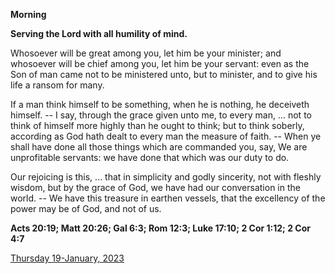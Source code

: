 **Morning**

**Serving the Lord with all humility of mind.**
 
Whosoever will be great among you, let him be your minister; and whosoever will be chief among you, let him be your servant: even as the Son of man came not to be ministered unto, but to minister, and to give his life a ransom for many.
 
If a man think himself to be something, when he is nothing, he deceiveth himself. -- I say, through the grace given unto me, to every man, ... not to think of himself more highly than he ought to think; but to think soberly, according as God hath dealt to every man the measure of faith. -- When ye shall have done all those things which are commanded you, say, We are unprofitable servants: we have done that which was our duty to do.
 
Our rejoicing is this, ... that in simplicity and godly sincerity, not with fleshly wisdom, but by the grace of God, we have had our conversation in the world. -- We have this treasure in earthen vessels, that the excellency of the power may be of God, and not of us.  

**Acts 20:19; Matt 20:26; Gal 6:3; Rom 12:3; Luke 17:10; 2 Cor 1:12; 2 Cor 4:7**

[Thursday 19-January, 2023](https://t.me/daily_light)
